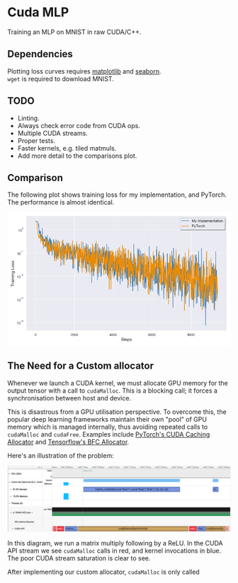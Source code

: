 # Cuda MLP

Training an MLP on MNIST in raw CUDA/C++.

## Dependencies

Plotting loss curves requires [matplotlib](https://pypi.org/project/matplotlib/) and [seaborn](https://pypi.org/project/seaborn/).
<br>`wget` is required to download MNIST.

## TODO

* Linting.
* Always check error code from CUDA ops.
* Multiple CUDA streams.
* Proper tests.
* Faster kernels, e.g. tiled matmuls.
* Add more detail to the comparisons plot.

## Comparison

The following plot shows training loss for my implementation, and PyTorch. The performance is almost identical.


![](assets/comparison.png)

## The Need for a Custom allocator

Whenever we launch a CUDA kernel, we must allocate GPU memory for the output tensor with a call to `cudaMalloc`. This is a blocking call; it forces a synchronisation between host and device.

This is disastrous from a GPU utilisation perspective. To overcome this, the popular deep learning frameworks maintain their own "pool" of GPU memory which is managed internally, thus avoiding repeated calls to `cudaMalloc` and `cudaFree`. Examples include [PyTorch's CUDA Caching Allocator](https://zdevito.github.io/2022/08/04/cuda-caching-allocator.html) and [Tensorflow's BFC Allocator](https://github.com/sourcecode369/tensorflow-1/blob/master/tensorflow/core/common_runtime/bfc_allocator.cc).

Here's an illustration of the problem:

![](assets/nsight_image.png)

In this diagram, we run a matrix multiply following by a ReLU. In the CUDA API stream we see `cudaMalloc` calls in red, and kernel invocations in blue. The poor CUDA stream saturation is clear to see.

After implementing our custom allocator, `cudaMalloc` is only called

